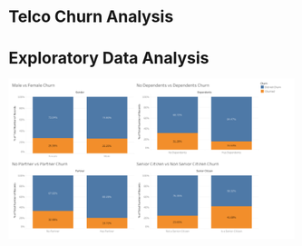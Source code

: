 # Telco Churn Analysis

# Exploratory Data Analysis 
![alt text](https://github.com/neelgandhi26/Telco-Churn-Analysis/blob/master/Dashboard%201.png)


